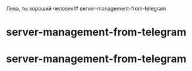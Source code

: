 Лева, ты хороший человек!# server-management-from-telegram
# server-management-from-telegram
# server-management-from-telegram
